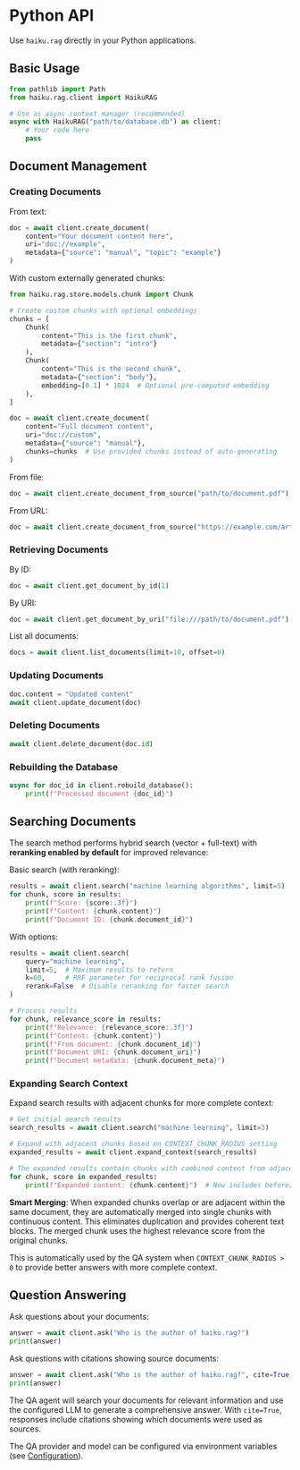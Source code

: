 # Python API

Use `haiku.rag` directly in your Python applications.

## Basic Usage

```python
from pathlib import Path
from haiku.rag.client import HaikuRAG

# Use as async context manager (recommended)
async with HaikuRAG("path/to/database.db") as client:
    # Your code here
    pass
```

## Document Management

### Creating Documents

From text:
```python
doc = await client.create_document(
    content="Your document content here",
    uri="doc://example",
    metadata={"source": "manual", "topic": "example"}
)
```

With custom externally generated chunks:
```python
from haiku.rag.store.models.chunk import Chunk

# Create custom chunks with optional embeddings
chunks = [
    Chunk(
        content="This is the first chunk",
        metadata={"section": "intro"}
    ),
    Chunk(
        content="This is the second chunk",
        metadata={"section": "body"},
        embedding=[0.1] * 1024  # Optional pre-computed embedding
    ),
]

doc = await client.create_document(
    content="Full document content",
    uri="doc://custom",
    metadata={"source": "manual"},
    chunks=chunks  # Use provided chunks instead of auto-generating
)
```

From file:
```python
doc = await client.create_document_from_source("path/to/document.pdf")
```

From URL:
```python
doc = await client.create_document_from_source("https://example.com/article.html")
```

### Retrieving Documents

By ID:
```python
doc = await client.get_document_by_id(1)
```

By URI:
```python
doc = await client.get_document_by_uri("file:///path/to/document.pdf")
```

List all documents:
```python
docs = await client.list_documents(limit=10, offset=0)
```

### Updating Documents

```python
doc.content = "Updated content"
await client.update_document(doc)
```

### Deleting Documents

```python
await client.delete_document(doc.id)
```

### Rebuilding the Database

```python
async for doc_id in client.rebuild_database():
    print(f"Processed document {doc_id}")
```

## Searching Documents

The search method performs hybrid search (vector + full-text) with **reranking enabled by default** for improved relevance:

Basic search (with reranking):
```python
results = await client.search("machine learning algorithms", limit=5)
for chunk, score in results:
    print(f"Score: {score:.3f}")
    print(f"Content: {chunk.content}")
    print(f"Document ID: {chunk.document_id}")
```

With options:
```python
results = await client.search(
    query="machine learning",
    limit=5,  # Maximum results to return
    k=60,     # RRF parameter for reciprocal rank fusion
    rerank=False  # Disable reranking for faster search
)

# Process results
for chunk, relevance_score in results:
    print(f"Relevance: {relevance_score:.3f}")
    print(f"Content: {chunk.content}")
    print(f"From document: {chunk.document_id}")
    print(f"Document URI: {chunk.document_uri}")
    print(f"Document metadata: {chunk.document_meta}")
```

### Expanding Search Context

Expand search results with adjacent chunks for more complete context:

```python
# Get initial search results
search_results = await client.search("machine learning", limit=3)

# Expand with adjacent chunks based on CONTEXT_CHUNK_RADIUS setting
expanded_results = await client.expand_context(search_results)

# The expanded results contain chunks with combined content from adjacent chunks
for chunk, score in expanded_results:
    print(f"Expanded content: {chunk.content}")  # Now includes before/after chunks
```

**Smart Merging**: When expanded chunks overlap or are adjacent within the same document, they are automatically merged into single chunks with continuous content. This eliminates duplication and provides coherent text blocks. The merged chunk uses the highest relevance score from the original chunks.

This is automatically used by the QA system when `CONTEXT_CHUNK_RADIUS > 0` to provide better answers with more complete context.

## Question Answering

Ask questions about your documents:

```python
answer = await client.ask("Who is the author of haiku.rag?")
print(answer)
```

Ask questions with citations showing source documents:

```python
answer = await client.ask("Who is the author of haiku.rag?", cite=True)
print(answer)
```

The QA agent will search your documents for relevant information and use the configured LLM to generate a comprehensive answer. With `cite=True`, responses include citations showing which documents were used as sources.

The QA provider and model can be configured via environment variables (see [Configuration](configuration.md)).
